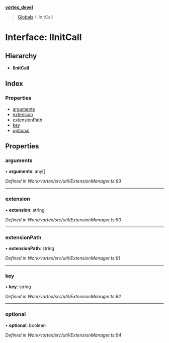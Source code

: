 **[vortex_devel](../README.md)**

> [Globals](../globals.md) / IInitCall

# Interface: IInitCall

## Hierarchy

* **IInitCall**

## Index

### Properties

* [arguments](iinitcall.md#arguments)
* [extension](iinitcall.md#extension)
* [extensionPath](iinitcall.md#extensionpath)
* [key](iinitcall.md#key)
* [optional](iinitcall.md#optional)

## Properties

### arguments

•  **arguments**: any[]

*Defined in Work/vortex/src/util/ExtensionManager.ts:93*

___

### extension

•  **extension**: string

*Defined in Work/vortex/src/util/ExtensionManager.ts:90*

___

### extensionPath

•  **extensionPath**: string

*Defined in Work/vortex/src/util/ExtensionManager.ts:91*

___

### key

•  **key**: string

*Defined in Work/vortex/src/util/ExtensionManager.ts:92*

___

### optional

•  **optional**: boolean

*Defined in Work/vortex/src/util/ExtensionManager.ts:94*
